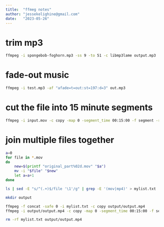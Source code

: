 ```yaml
---
title:  "ffmeg notes"
author: "jessekelighine@gmail.com"
date:   "2023-05-26"
---
```


# trim mp3

```sh
ffmpeg -i spongebob-foghorn.mp3 -ss 9 -to 51 -c libmp3lame output.mp3
```

# fade-out music

```sh
ffmpeg -i test.mp3 -af "afade=t=out:st=197:d=3" out.mp3
```

# cut the file into 15 minute segments

```sh
ffmpeg -i input.mov -c copy -map 0 -segment_time 00:15:00 -f segment -reset_timestamps 1 teil%02d.mov
```

# join multiple files together

```sh
a=0
for file in *.mov
do
	new=$(printf "original_part%02d.mov" "$a")
	mv -i "$file" "$new"
	let a=a+1
done

ls | sed -E "s/^(.+)$/file '\1'/g" | grep -E '(mov|mp4)' > mylist.txt

mkdir output

ffmpeg -f concat -safe 0 -i mylist.txt -c copy output/output.mp4
ffmpeg -i output/output.mp4 -c copy -map 0 -segment_time 00:15:00 -f segment -reset_timestamps 1 output/part%02d.mp4

rm -rf mylist.txt output/output.mp4
```
